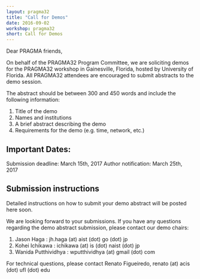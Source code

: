 ```yaml
---
layout: pragma32
title: "Call for Demos"
date: 2016-09-02
workshop: pragma32
short: Call for Demos
---
```


Dear PRAGMA friends,

On behalf of the PRAGMA32 Program Committee, we are soliciting demos for the PRAGMA32 workshop in Gainesville, Florida, hosted by University of Florida. All PRAGMA32 attendees are encouraged to submit abstracts to the demo session.
 
The abstract should be between 300 and 450 words and include the following information: 

1. Title of the demo 
2. Names and institutions 
3. A brief abstract describing the demo 
4. Requirements for the demo (e.g. time, network, etc.) 

## Important Dates:

Submission deadline: March 15th, 2017 
Author notification: March 25th, 2017 

## Submission instructions

Detailed instructions on how to submit your demo abstract will be posted here soon.

We are looking forward to your submissions. If you have any questions regarding the demo abstract submission, please contact our demo chairs:

1. Jason Haga : jh.haga (at) aist (dot) go (dot) jp
2. Kohei Ichikawa : ichikawa (at) is (dot) naist (dot) jp
3. Wanida Putthividhya : wputthividhya (at) gmail (dot) com


For technical questions, please contact Renato Figueiredo, renato (at) acis (dot) ufl (dot) edu


